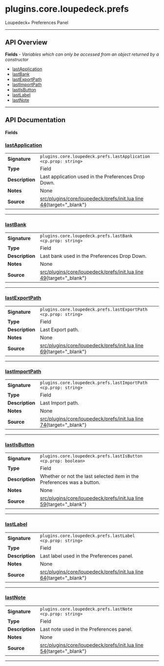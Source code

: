 # plugins.core.loupedeck.prefs

Loupedeck+ Preferences Panel

---

## API Overview
**Fields** - _Variables which can only be accessed from an object returned by a constructor_
 * [lastApplication](#lastapplication)
 * [lastBank](#lastbank)
 * [lastExportPath](#lastexportpath)
 * [lastImportPath](#lastimportpath)
 * [lastIsButton](#lastisbutton)
 * [lastLabel](#lastlabel)
 * [lastNote](#lastnote)


---

## API Documentation

#### Fields


### [lastApplication](#lastapplication)

|                                             |                                                                                     |
| --------------------------------------------|-------------------------------------------------------------------------------------|
| **Signature**                               | `plugins.core.loupedeck.prefs.lastApplication <cp.prop: string>`                                                                    |
| **Type**                                    | Field                                                                     |
| **Description**                             | Last application used in the Preferences Drop Down.                                                                     |
| **Notes**                                   | None |
| **Source**                                  | [src/plugins/core/loupedeck/prefs/init.lua line 44](https://github.com/CommandPost/CommandPost/blob/develop/src/plugins/core/loupedeck/prefs/init.lua#L44){target="_blank"} |

---


### [lastBank](#lastbank)

|                                             |                                                                                     |
| --------------------------------------------|-------------------------------------------------------------------------------------|
| **Signature**                               | `plugins.core.loupedeck.prefs.lastBank <cp.prop: string>`                                                                    |
| **Type**                                    | Field                                                                     |
| **Description**                             | Last bank used in the Preferences Drop Down.                                                                     |
| **Notes**                                   | None |
| **Source**                                  | [src/plugins/core/loupedeck/prefs/init.lua line 49](https://github.com/CommandPost/CommandPost/blob/develop/src/plugins/core/loupedeck/prefs/init.lua#L49){target="_blank"} |

---


### [lastExportPath](#lastexportpath)

|                                             |                                                                                     |
| --------------------------------------------|-------------------------------------------------------------------------------------|
| **Signature**                               | `plugins.core.loupedeck.prefs.lastExportPath <cp.prop: string>`                                                                    |
| **Type**                                    | Field                                                                     |
| **Description**                             | Last Export path.                                                                     |
| **Notes**                                   | None |
| **Source**                                  | [src/plugins/core/loupedeck/prefs/init.lua line 69](https://github.com/CommandPost/CommandPost/blob/develop/src/plugins/core/loupedeck/prefs/init.lua#L69){target="_blank"} |

---


### [lastImportPath](#lastimportpath)

|                                             |                                                                                     |
| --------------------------------------------|-------------------------------------------------------------------------------------|
| **Signature**                               | `plugins.core.loupedeck.prefs.lastImportPath <cp.prop: string>`                                                                    |
| **Type**                                    | Field                                                                     |
| **Description**                             | Last Import path.                                                                     |
| **Notes**                                   | None |
| **Source**                                  | [src/plugins/core/loupedeck/prefs/init.lua line 74](https://github.com/CommandPost/CommandPost/blob/develop/src/plugins/core/loupedeck/prefs/init.lua#L74){target="_blank"} |

---


### [lastIsButton](#lastisbutton)

|                                             |                                                                                     |
| --------------------------------------------|-------------------------------------------------------------------------------------|
| **Signature**                               | `plugins.core.loupedeck.prefs.lastIsButton <cp.prop: boolean>`                                                                    |
| **Type**                                    | Field                                                                     |
| **Description**                             | Whether or not the last selected item in the Preferences was a button.                                                                     |
| **Notes**                                   | None |
| **Source**                                  | [src/plugins/core/loupedeck/prefs/init.lua line 59](https://github.com/CommandPost/CommandPost/blob/develop/src/plugins/core/loupedeck/prefs/init.lua#L59){target="_blank"} |

---


### [lastLabel](#lastlabel)

|                                             |                                                                                     |
| --------------------------------------------|-------------------------------------------------------------------------------------|
| **Signature**                               | `plugins.core.loupedeck.prefs.lastLabel <cp.prop: string>`                                                                    |
| **Type**                                    | Field                                                                     |
| **Description**                             | Last label used in the Preferences panel.                                                                     |
| **Notes**                                   | None |
| **Source**                                  | [src/plugins/core/loupedeck/prefs/init.lua line 64](https://github.com/CommandPost/CommandPost/blob/develop/src/plugins/core/loupedeck/prefs/init.lua#L64){target="_blank"} |

---


### [lastNote](#lastnote)

|                                             |                                                                                     |
| --------------------------------------------|-------------------------------------------------------------------------------------|
| **Signature**                               | `plugins.core.loupedeck.prefs.lastNote <cp.prop: string>`                                                                    |
| **Type**                                    | Field                                                                     |
| **Description**                             | Last note used in the Preferences panel.                                                                     |
| **Notes**                                   | None |
| **Source**                                  | [src/plugins/core/loupedeck/prefs/init.lua line 54](https://github.com/CommandPost/CommandPost/blob/develop/src/plugins/core/loupedeck/prefs/init.lua#L54){target="_blank"} |

---

